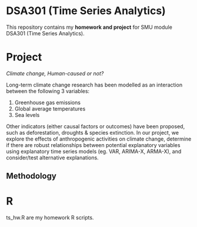 # DSA301 (Time Series Analytics)
This repository contains my __homework and project__ for SMU module DSA301 (Time Series Analytics).

# Project
*Climate change, Human-caused or not?*

Long-term climate change research has been modelled as an interaction between the following 3 variables: 
1. Greenhouse gas emissions
2. Global average temperatures
3. Sea levels
   
Other indicators (either causal factors or outcomes) have been proposed, such as deforestation, droughts & species extinction. In our project, we explore the effects of anthropogenic activities on climate change, determine if there are robust relationships between potential explanatory variables using explanatory time series models (eg. VAR, ARIMA-X, ARMA-X), and consider/test alternative explanations.

## Methodology
# R
ts_hw.R are my homework R scripts.



